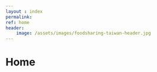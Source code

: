 ```yaml
---
layout : index
permalink: 
ref: home
header:
    image: /assets/images/foodsharing-taiwan-header.jpg
---
```


# Home


